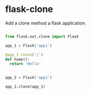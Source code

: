 flask-clone
===========

Add a clone method a flask application.

```python

from flask.ext.clone import Flask

app_1 = Flask('app1')

@app_1.route('/')
def home():
  return 'Hello'
  

app_2 = Flask('app2')

app_2.clone(app_1)

```
